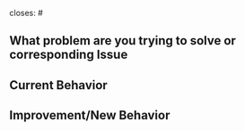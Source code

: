 closes: #

<!--- Provide a general summary of the issue in the Title above -->

## What problem are you trying to solve or corresponding Issue
<!--- Tell us what problem this improvement will solve or which issue it resolves -->

## Current Behavior
<!--- Tell us what happens instead of the expected behavior -->

## Improvement/New Behavior
<!--- Provide a detailed description of the change or addition you are proposing -->
